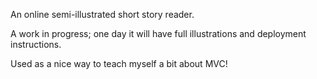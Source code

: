 An online semi-illustrated short story reader.

A work in progress; one day it will have full illustrations and deployment instructions.

Used as a nice way to teach myself a bit about MVC!
